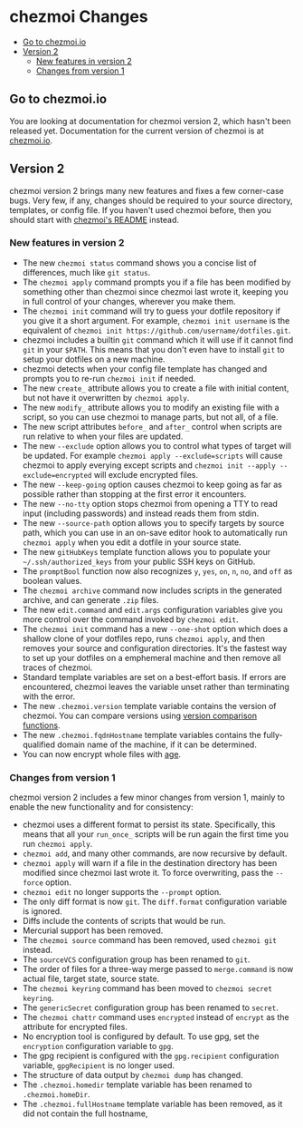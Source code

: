 # chezmoi Changes

<!--- toc --->
* [Go to chezmoi.io](#go-to-chezmoiio)
* [Version 2](#version-2)
  * [New features in version 2](#new-features-in-version-2)
  * [Changes from version 1](#changes-from-version-1)

## Go to chezmoi.io

You are looking at documentation for chezmoi version 2, which hasn't been
released yet. Documentation for the current version of chezmoi is at
[chezmoi.io](https://chezmoi.io/docs/changes/).

## Version 2

chezmoi version 2 brings many new features and fixes a few corner-case bugs.
Very few, if any, changes should be required to your source directory,
templates, or config file. If you haven't used chezmoi before, then you should
start with [chezmoi's
README](https://github.com/twpayne/chezmoi/blob/master/README.md) instead.

### New features in version 2

* The new `chezmoi status` command shows you a concise list of differences, much
  like `git status`.
* The `chezmoi apply` command prompts you if a file has been modified by
  something other than chezmoi since chezmoi last wrote it, keeping you in full
  control of your changes, wherever you make them.
* The `chezmoi init` command will try to guess your dotfile repository if you
  give it a short argument. For example, `chezmoi init username` is the
  equivalent of `chezmoi init https://github.com/username/dotfiles.git`.
* chezmoi includes a builtin `git` command which it will use if it cannot find
  `git` in your `$PATH`. This means that you don't even have to install `git` to
  setup your dotfiles on a new machine.
* chezmoi detects when your config file template has changed and prompts you to
  re-run `chezmoi init` if needed.
* The new `create_` attribute allows you to create a file with initial content,
  but not have it overwritten by `chezmoi apply`.
* The new `modify_` attribute allows you to modify an existing file with a
  script, so you can use chezmoi to manage parts, but not all, of a file.
* The new script attributes `before_` and `after_` control when scripts are run
  relative to when your files are updated.
* The new `--exclude` option allows you to control what types of target will be
  updated. For example `chezmoi apply --exclude=scripts` will cause chezmoi to
  apply everying except scripts and `chezmoi init --apply --exclude=encrypted`
  will exclude encrypted files.
* The new `--keep-going` option causes chezmoi to keep going as far as possible
  rather than stopping at the first error it encounters.
* The new `--no-tty` option stops chezmoi from opening a TTY to read input
  (including passwords) and instead reads them from stdin.
* The new `--source-path` option allows you to specify targets by source path,
  which you can use in an on-save editor hook to automatically run `chezmoi
  apply` when you edit a dotfile in your source state.
* The new `gitHubKeys` template function allows you to populate your
  `~/.ssh/authorized_keys` from your public SSH keys on GitHub.
* The `promptBool` function now also recognizes `y`, `yes`, `on`, `n`, `no`, and
  `off` as boolean values.
* The `chezmoi archive` command now includes scripts in the generated archive,
  and can generate `.zip` files.
* The new `edit.command` and `edit.args` configuration variables give you more
  control over the command invoked by `chezmoi edit`.
* The `chezmoi init` command has a new `--one-shot` option which does a shallow
  clone of your dotfiles repo, runs `chezmoi apply`, and then removes your
  source and configuration directories. It's the fastest way to set up your
  dotfiles on a emphemeral machine and then remove all traces of chezmoi.
* Standard template variables are set on a best-effort basis. If errors are
  encountered, chezmoi leaves the variable unset rather than terminating with
  the error.
* The new `.chezmoi.version` template variable contains the version of chezmoi.
  You can compare versions using [version comparison
  functions](https://masterminds.github.io/sprig/semver.html).
* The new `.chezmoi.fqdnHostname` template variables contains the
  fully-qualified domain name of the machine, if it can be determined.
* You can now encrypt whole files with [age](https://age-encryption.org).

### Changes from version 1

chezmoi version 2 includes a few minor changes from version 1, mainly to enable
the new functionality and for consistency:

* chezmoi uses a different format to persist its state. Specifically, this means
  that all your `run_once_` scripts will be run again the first time you run
  `chezmoi apply`.
* `chezmoi add`, and many other commands, are now recursive by default.
* `chezmoi apply` will warn if a file in the destination directory has been
  modified since chezmoi last wrote it. To force overwriting, pass the `--force`
  option.
* `chezmoi edit` no longer supports the `--prompt` option.
* The only diff format is now `git`. The `diff.format` configuration variable is
  ignored.
* Diffs include the contents of scripts that would be run.
* Mercurial support has been removed.
* The `chezmoi source` command has been removed, used `chezmoi git` instead.
* The `sourceVCS` configuration group has been renamed to `git`.
* The order of files for a three-way merge passed to `merge.command` is now
  actual file, target state, source state.
* The `chezmoi keyring` command has been moved to `chezmoi secret keyring`.
* The `genericSecret` configuration group has been renamed to `secret`.
* The `chezmoi chattr` command uses `encrypted` instead of `encrypt` as the
  attribute for encrypted files.
* No encryption tool is configured by default. To use gpg, set the `encryption`
  configuration variable to `gpg`.
* The gpg recipient is configured with the `gpg.recipient` configuration
  variable, `gpgRecipient` is no longer used.
* The structure of data output by `chezmoi dump` has changed.
* The `.chezmoi.homedir` template variable has been renamed to
  `.chezmoi.homeDir`.
* The `.chezmoi.fullHostname` template variable has been removed, as it did not
  contain the full hostname,
